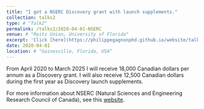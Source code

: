 ```yaml
---
title: "I got a NSERC Discovery grant with launch supplements."
collection: talks2
type: # "Talk2"
permalink: /talks2/2020-04-01-NSERC
venue: # "Reitz Union, University of Florida"
excerpt: 'Click [here](https://philippegagnonphd.github.io/website/talks/2020-04-01-NSERC) for more details.'
date: 2020-04-01
location: # "Gainesville, Florida, USA"
---
```


From April 2020 to March 2025 I will receive 18,000 Canadian dollars per annum as a Discovery grant. I will also receive 12,500 Canadian dollars during the first year as Discovery launch supplements.

For more information about NSERC (Natural Sciences and Engineering Research Council of Canada), see this [website](https://www.nserc-crsng.gc.ca/index_eng.asp).